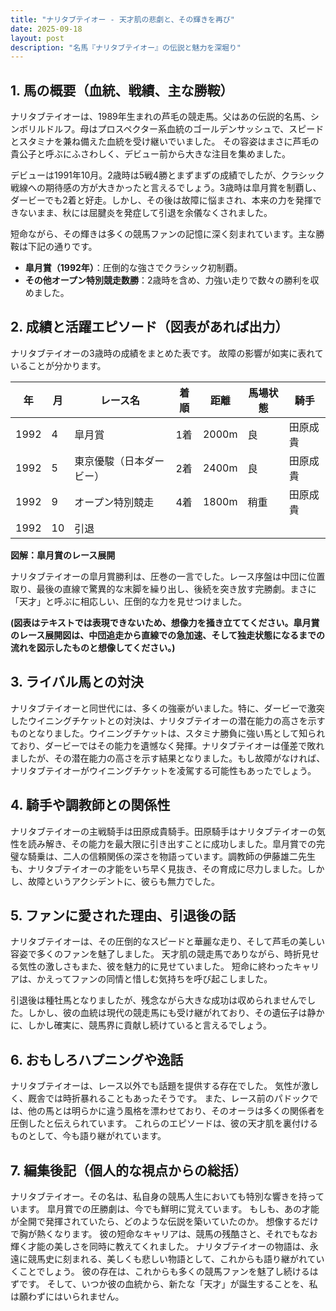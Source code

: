 ```yaml
---
title: "ナリタブテイオー - 天才肌の悲劇と、その輝きを再び"
date: 2025-09-18
layout: post
description: "名馬『ナリタブテイオー』の伝説と魅力を深堀り"
---
```


## 1. 馬の概要（血統、戦績、主な勝鞍）

ナリタブテイオーは、1989年生まれの芦毛の競走馬。父はあの伝説的名馬、シンボリルドルフ。母はプロスペクター系血統のゴールデンサッシュで、スピードとスタミナを兼ね備えた血統を受け継いでいました。  その容姿はまさに芦毛の貴公子と呼ぶにふさわしく、デビュー前から大きな注目を集めました。

デビューは1991年10月。2歳時は5戦4勝とまずまずの成績でしたが、クラシック戦線への期待感の方が大きかったと言えるでしょう。3歳時は皐月賞を制覇し、ダービーでも2着と好走。しかし、その後は故障に悩まされ、本来の力を発揮できないまま、秋には屈腱炎を発症して引退を余儀なくされました。

短命ながら、その輝きは多くの競馬ファンの記憶に深く刻まれています。主な勝鞍は下記の通りです。

* **皐月賞（1992年）**：圧倒的な強さでクラシック初制覇。
* **その他オープン特別競走数勝**：2歳時を含め、力強い走りで数々の勝利を収めました。


## 2. 成績と活躍エピソード（図表があれば出力）

ナリタブテイオーの3歳時の成績をまとめた表です。  故障の影響が如実に表れていることが分かります。

| 年 | 月 | レース名 | 着順 | 距離 | 馬場状態 | 騎手 |
|---|---|---|---|---|---|---|
| 1992 | 4 | 皐月賞 | 1着 | 2000m | 良 | 田原成貴 |
| 1992 | 5 | 東京優駿（日本ダービー） | 2着 | 2400m | 良 | 田原成貴 |
| 1992 | 9 |  オープン特別競走 | 4着 | 1800m | 稍重 | 田原成貴 |
| 1992 | 10 |  引退 |  |  |  |  |


**図解：皐月賞のレース展開**

ナリタブテイオーの皐月賞勝利は、圧巻の一言でした。レース序盤は中団に位置取り、最後の直線で驚異的な末脚を繰り出し、後続を突き放す完勝劇。まさに「天才」と呼ぶに相応しい、圧倒的な力を見せつけました。

**(図表はテキストでは表現できないため、想像力を掻き立ててください。皐月賞のレース展開図は、中団追走から直線での急加速、そして独走状態になるまでの流れを図示したものと想像してください。)**


## 3. ライバル馬との対決

ナリタブテイオーと同世代には、多くの強豪がいました。特に、ダービーで激突したウイニングチケットとの対決は、ナリタブテイオーの潜在能力の高さを示すものとなりました。ウイニングチケットは、スタミナ勝負に強い馬として知られており、ダービーではその能力を遺憾なく発揮。ナリタブテイオーは僅差で敗れましたが、その潜在能力の高さを示す結果となりました。もし故障がなければ、ナリタブテイオーがウイニングチケットを凌駕する可能性もあったでしょう。


## 4. 騎手や調教師との関係性

ナリタブテイオーの主戦騎手は田原成貴騎手。田原騎手はナリタブテイオーの気性を読み解き、その能力を最大限に引き出すことに成功しました。皐月賞での完璧な騎乗は、二人の信頼関係の深さを物語っています。調教師の伊藤雄二先生も、ナリタブテイオーの才能をいち早く見抜き、その育成に尽力しました。しかし、故障というアクシデントに、彼らも無力でした。


## 5. ファンに愛された理由、引退後の話

ナリタブテイオーは、その圧倒的なスピードと華麗な走り、そして芦毛の美しい容姿で多くのファンを魅了しました。  天才肌の競走馬でありながら、時折見せる気性の激しさもまた、彼を魅力的に見せていました。  短命に終わったキャリアは、かえってファンの同情と惜しむ気持ちを呼び起こしました。

引退後は種牡馬となりましたが、残念ながら大きな成功は収められませんでした。しかし、彼の血統は現代の競走馬にも受け継がれており、その遺伝子は静かに、しかし確実に、競馬界に貢献し続けていると言えるでしょう。


## 6. おもしろハプニングや逸話

ナリタブテイオーは、レース以外でも話題を提供する存在でした。  気性が激しく、厩舎では時折暴れることもあったそうです。  また、レース前のパドックでは、他の馬とは明らかに違う風格を漂わせており、そのオーラは多くの関係者を圧倒したと伝えられています。  これらのエピソードは、彼の天才肌を裏付けるものとして、今も語り継がれています。


## 7. 編集後記（個人的な視点からの総括）

ナリタブテイオー。その名は、私自身の競馬人生においても特別な響きを持っています。  皐月賞での圧勝劇は、今でも鮮明に覚えています。  もしも、あの才能が全開で発揮されていたら、どのような伝説を築いていたのか。  想像するだけで胸が熱くなります。  彼の短命なキャリアは、競馬の残酷さと、それでもなお輝く才能の美しさを同時に教えてくれました。  ナリタブテイオーの物語は、永遠に競馬史に刻まれる、美しくも悲しい物語として、これからも語り継がれていくことでしょう。  彼の存在は、これからも多くの競馬ファンを魅了し続けるはずです。  そして、いつか彼の血統から、新たな「天才」が誕生することを、私は願わずにはいられません。
